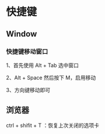 # 快捷键

## Window

### 快捷键移动窗口

1、首先使用 Alt + Tab 选中窗口

2、Alt + Space 然后按下 M，启用移动

3、方向键移动即可

## 浏览器

ctrl + shifit + T ：恢复上次关闭的选项卡

